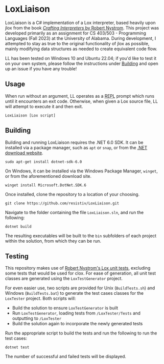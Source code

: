 # LoxLiaison
LoxLiaison is a C# implementation of a Lox interpreter, based heavily upon jlox from the book [*Crafting Interpreters* by Robert Nystrom](https://craftinginterpreters.com/). This project was developed primarily as an assignment for CS 403/503 - Programming Languages (Fall 2023) at the University of Alabama. During development, I attempted to stay as true to the original functionality of jlox as possible, mainly modifying data structures as needed to create equivalent code flow.

LL has been tested on Windows 10 and Ubuntu 22.04; if you'd like to test it on your own system, please follow the instructions under [Building](#building) and open up an issue if you have any trouble!

## Usage
When run without an argument, LL operates as a <abbr title="read-eval-print loop">REPL</abbr> prompt which runs until it encounters an exit code. Otherwise, when given a Lox source file, LL will attempt to execute it and then exit.
```
LoxLiaison [Lox script]
```

## Building
Building and running LoxLiaison requires the .NET 6.0 SDK. It can be installed via a package manager, such as ``apt`` or ``snap``, or from the [.NET download website](https://dotnet.microsoft.com/en-us/download/dotnet/6.0).
```
sudo apt-get install dotnet-sdk-6.0
```
On Windows, it can be installed via the Windows Package Manager, ``winget``, or from the aforementioned download site.
```
winget install Microsoft.DotNet.SDK.6
```
Once installed, clone the repository to a location of your choosing.
```
git clone https://github.com/resistiv/LoxLiaison.git
```
Navigate to the folder containing the file ``LoxLiaison.sln``, and run the following:
```
dotnet build
```
The resulting executables will be built to the ``bin`` subfolders of each project within the solution, from which they can be run.

## Testing
This repository makes use of [Robert Nystrom's Lox unit tests](https://github.com/munificent/craftinginterpreters/tree/master/test), excluding some tests that would be used for clox.
For ease of generation, all unit test classes are generated using the ``LoxTestGenerator`` project.

For even easier use, two scripts are provided for Unix (``BuildTests.sh``) and Windows (``BuildTests.bat``) to generate the test cases classes for the ``LoxTester`` project. Both scripts will:
- Build the solution to ensure ``LoxTestGenerator`` is built
- Run ``LoxTestGenerator``, loading tests from ``/LoxTester/Tests`` and outputting to ``/LoxTester``
- Build the solution again to incorporate the newly generated tests

Run the appropriate script to build the tests and run the following to run the test cases:
```
dotnet test
```
The number of successful and failed tests will be displayed.
